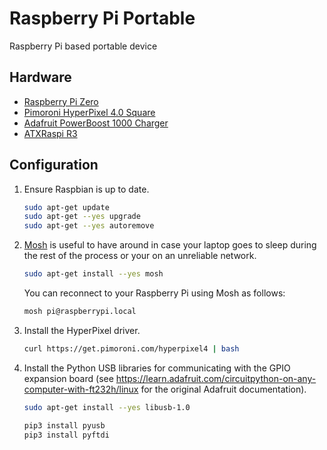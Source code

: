 # Raspberry Pi Portable

Raspberry Pi based portable device

## Hardware

- [Raspberry Pi Zero](https://www.raspberrypi.org/products/raspberry-pi-zero/)
- [Pimoroni HyperPixel 4.0 Square](https://shop.pimoroni.com/products/hyperpixel-4-square?variant=30138251444307)
- [Adafruit PowerBoost 1000 Charger](https://www.adafruit.com/product/2465)
- [ATXRaspi R3](https://lowpowerlab.com/shop/product/91)

## Configuration

1. Ensure Raspbian is up to date.

   ```bash
   sudo apt-get update
   sudo apt-get --yes upgrade
   sudo apt-get --yes autoremove
   ```

2. [Mosh](https://mosh.org/) is useful to have around in case your laptop goes to sleep during the rest of the process or your on an unreliable network.

   ```bash
   sudo apt-get install --yes mosh
   ```

   You can reconnect to your Raspberry Pi using Mosh as follows:
   
   ```bash
   mosh pi@raspberrypi.local
   ```

3. Install the HyperPixel driver.

   ```bash
   curl https://get.pimoroni.com/hyperpixel4 | bash
   ```

4. Install the Python USB libraries for communicating with the GPIO expansion board (see https://learn.adafruit.com/circuitpython-on-any-computer-with-ft232h/linux for the original Adafruit documentation).

   ```bash
   sudo apt-get install --yes libusb-1.0
   ```

   ```bash
   pip3 install pyusb
   pip3 install pyftdi
   ```
